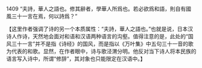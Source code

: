 
1409
“夫詩，華人之語也。修其辭者，學華人所爲也。若必欲爲和語，則自有國風三十一言在焉，何以詩爲？”

【这里作者强调了诗的另一个本质属性：“夫詩，華人之語也。”也就是说，日本汉诗人作诗，天然地会面对和语和汉语两种语言的沟壑。值得注意的是，此处的“国风三十一言”并不是指《诗经》的国风，而是指以《万叶集》中五句三十一音的歌为代表的和歌。显然，在作者眼中，诗与歌泾渭分明。他反对当下诗人将本民族的语言写入诗中，所谓“修辞”，其对象也只能限定在汉语中。】


